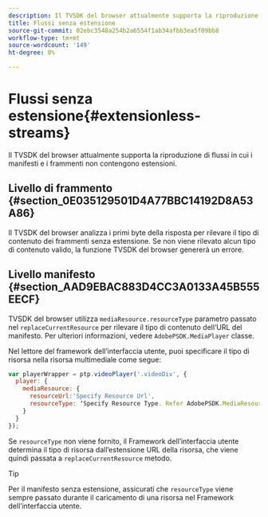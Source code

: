 ```yaml
---
description: Il TVSDK del browser attualmente supporta la riproduzione di flussi in cui i manifesti e i frammenti non contengono estensioni.
title: Flussi senza estensione
source-git-commit: 02ebc3548a254b2a6554f1ab34afbb3ea5f09bb8
workflow-type: tm+mt
source-wordcount: '149'
ht-degree: 0%

---
```


# Flussi senza estensione{#extensionless-streams}

Il TVSDK del browser attualmente supporta la riproduzione di flussi in cui i manifesti e i frammenti non contengono estensioni.

## Livello di frammento {#section_0E035129501D4A77BBC14192D8A53A86}

Il TVSDK del browser analizza i primi byte della risposta per rilevare il tipo di contenuto dei frammenti senza estensione. Se non viene rilevato alcun tipo di contenuto valido, la funzione TVSDK del browser genererà un errore.

## Livello manifesto {#section_AAD9EBAC883D4CC3A0133A45B555EECF}

TVSDK del browser utilizza `mediaResource.resourceType` parametro passato nel `replaceCurrentResource` per rilevare il tipo di contenuto dell’URL del manifesto. Per ulteriori informazioni, vedere `AdobePSDK.MediaPlayer` classe.

Nel lettore del framework dell’interfaccia utente, puoi specificare il tipo di risorsa nella risorsa multimediale come segue:

```js
var playerWrapper = ptp.videoPlayer('.videoDiv', { 
  player: { 
    mediaResource: { 
      resourceUrl:'Specify Resource Url', 
      resourceType: ‘Specify Resource Type. Refer AdobePSDK.MediaResourceType' 
    } 
  } 
}); 
```

Se `resourceType` non viene fornito, il Framework dell’interfaccia utente determina il tipo di risorsa dall’estensione URL della risorsa, che viene quindi passata a `replaceCurrentResource` metodo.

>[!TIP]
>
>Per il manifesto senza estensione, assicurati che `resourceType` viene sempre passato durante il caricamento di una risorsa nel Framework dell’interfaccia utente.
